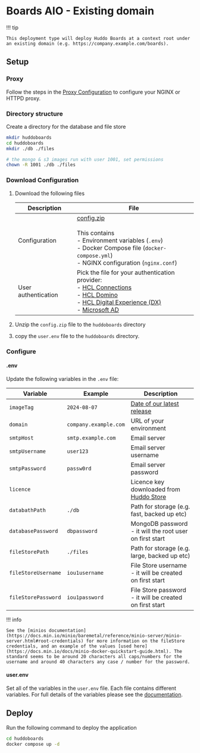 # Boards AIO - Existing domain

!!! tip

    This deployment type will deploy Huddo Boards at a context root under an existing domain (e.g. https://company.example.com/boards).

## Setup

### Proxy

Follow the steps in the [Proxy Configuration](./proxy.md) to configure your NGINX or HTTPD proxy.

### Directory structure

Create a directory for the database and file store

```bash
mkdir huddoboards
cd huddoboards
mkdir ./db ./files

# the mongo & s3 images run with user 1001, set permissions
chown -R 1001 ./db ./files
```

### Download Configuration

1.  Download the following files

    | Description         | File                                                                                                                                                                                                                                                   |
    | ------------------- | ------------------------------------------------------------------------------------------------------------------------------------------------------------------------------------------------------------------------------------------------------ |
    | Configuration       | [config.zip](./config.zip)</br></br>This contains</br>- Environment variables (`.env`)</br>- Docker Compose file (`docker-compose.yml`)</br>- NGINX configuration (`nginx.conf`)                                                                       |
    | User authentication | Pick the file for your authentication provider:</br>- [HCL Connections](../auth/connections/user.env)</br>- [HCL Domino](../auth/domino/user.env)</br>- [HCL Digital Experience (DX)](../auth/dx/user.env)</br>- [Microsoft AD](../auth/msad/user.env) |

1.  Unzip the `config.zip` file to the `huddoboards` directory
1.  copy the `user.env` file to the `huddoboards` directory.

### Configure

#### .env

Update the following variables in the `.env` file:

| Variable            | Example               | Description                                                     |
| ------------------- | --------------------- | --------------------------------------------------------------- |
| `imageTag`          | `2024-08-07`          | [Date of our latest release](../../releases.md)                 |
| `domain`            | `company.example.com` | URL of your environment                                         |
| `smtpHost`          | `smtp.example.com`    | Email server                                                    |
| `smtpUsername`      | `user123`             | Email server username                                           |
| `smtpPassword`      | `passw0rd`            | Email server password                                           |
| `licence`           |                       | Licence key downloaded from [Huddo Store](../../store/index.md) |
| `databathPath`      | `./db`                | Path for storage (e.g. fast, backed up etc)                     |
| `databasePassword`  | `dbpassword`          | MongoDB password - it will the root user on first start         |
| `fileStorePath`     | `./files`             | Path for storage (e.g. large, backed up etc)                    |
| `fileStoreUsername` | `iou1username`        | File Store username - it will be created on first start         |
| `fileStorePassword` | `iou1password`        | File Store password - it will be created on first start         |

!!! info

    See the [minios documentation](https://docs.min.io/minio/baremetal/reference/minio-server/minio-server.html#root-credentials) for more information on the fileStore credentials, and an example of the values [used here](https://docs.min.io/docs/minio-docker-quickstart-guide.html). The standard seems to be around 20 characters all caps/numbers for the username and around 40 characters any case / number for the password.

#### user.env

Set all of the variables in the `user.env` file. Each file contains different variables. For full details of the variables please see the [documentation](../../env/common.md#provider-specific-options).

## Deploy

Run the following command to deploy the application

```bash
cd huddoboards
docker compose up -d
```
